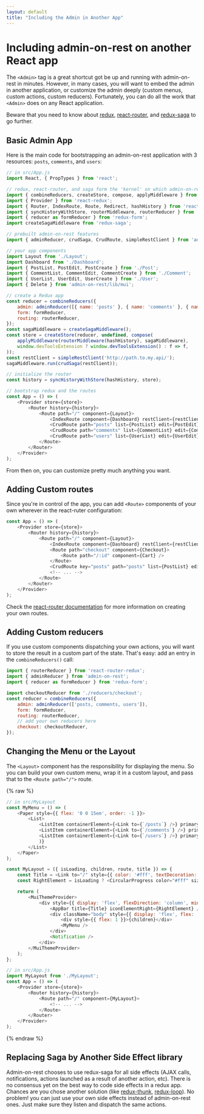 ```yaml
---
layout: default
title: "Including the Admin in Another App"
---
```


# Including admin-on-rest on another React app

The `<Admin>` tag is a great shortcut got be up and running with admin-on-rest in minutes. However, in many cases, you will want to embed the admin in another application, or customize the admin deeply (custom menus, custom actions, custom reducers). Fortunately, you can do all the work that `<Admin>` does on any React application.

Beware that you need to know about [redux](http://redux.js.org/), [react-router](https://github.com/reactjs/react-router), and [redux-saga](https://github.com/yelouafi/redux-saga) to go further.

## Basic Admin App

Here is the main code for bootstrapping an admin-on-rest application with 3 resources: `posts`, `comments`, and `users`:

```js
// in src/App.js
import React, { PropTypes } from 'react';

// redux, react-router, and saga form the 'kernel' on which admin-on-rest runs
import { combineReducers, createStore, compose, applyMiddleware } from 'redux';
import { Provider } from 'react-redux';
import { Router, IndexRoute, Route, Redirect, hashHistory } from 'react-router';
import { syncHistoryWithStore, routerMiddleware, routerReducer } from 'react-router-redux';
import { reducer as formReducer } from 'redux-form';
import createSagaMiddleware from 'redux-saga';

// prebuilt admin-on-rest features
import { adminReducer, crudSaga, CrudRoute, simpleRestClient } from 'admin-on-rest';

// your app components
import Layout from './Layout';
import Dashboard from './Dashboard';
import { PostList, PostEdit, PostCreate } from './Post';
import { CommentList, CommentEdit, CommentCreate } from './Comment';
import { UserList, UserEdit, UserCreate } from './User';
import { Delete } from 'admin-on-rest/lib/mui';

// create a Redux app
const reducer = combineReducers({
    admin: adminReducer([{ name: 'posts' }, { name: 'comments' }, { name: 'users' }]),
    form: formReducer,
    routing: routerReducer,
});
const sagaMiddleware = createSagaMiddleware();
const store = createStore(reducer, undefined, compose(
    applyMiddleware(routerMiddleware(hashHistory), sagaMiddleware),
    window.devToolsExtension ? window.devToolsExtension() : f => f,
));
const restClient = simpleRestClient('http://path.to.my.api/');
sagaMiddleware.run(crudSaga(restClient));

// initialize the router
const history = syncHistoryWithStore(hashHistory, store);

// bootstrap redux and the routes
const App = () => (
    <Provider store={store}>
        <Router history={history}>
            <Route path="/" component={Layout}>
                <IndexRoute component={Dashboard} restClient={restClient} />
                <CrudRoute path="posts" list={PostList} edit={PostEdit} create={PostCreate} remove={Delete} />
                <CrudRoute path="comments" list={CommentList} edit={CommentEdit} create={CommentCreate} remove={Delete} />
                <CrudRoute path="users" list={UserList} edit={UserEdit} create={UserCreate} remove={Delete} />
            </Route>
        </Router>
    </Provider>
);
```

From then on, you can customize pretty much anything you want.

## Adding Custom routes

Since you're in control of the app, you can add `<Route>` components of your own wherever in the react-ruter configuration:

```js
const App = () => (
    <Provider store={store}>
        <Router history={history}>
            <Route path="/" component={Layout}>
                <IndexRoute component={Dashboard} restClient={restClient} />
                <Route path="checkout" component={Checkout}>
                    <Route path="/:id" component={Cart} />
                </Route>
                <CrudRoute key="posts" path="posts" list={PostList} edit={PostEdit} create={PostCreate} remove={Delete} />
                <!-- ... -->
            </Route>
        </Router>
    </Provider>
);
```

Check the [react-router documentation](https://github.com/reactjs/react-router/tree/master/docs) for more information on creating your own routes.

## Adding Custom reducers

If you use custom components dispatching your own actions, you will want to store the result in a custom part of the state. That's easy: add an entry in the `combineReducers()` call:

```js
import { routerReducer } from 'react-router-redux';
import { adminReducer } from 'admin-on-rest';
import { reducer as formReducer } from 'redux-form';

import checkoutReducer from './reducers/checkout';
const reducer = combineReducers({
    admin: adminReducer(['posts, comments, users']),
    form: formReducer,
    routing: routerReducer,
    // add your own reducers here
    checkout: checkoutReducer,
});
```

## Changing the Menu or the Layout

The `<Layout>` component has the responsibility for displaying the menu. So you can build your own custom menu, wrap it in a custom layout, and pass that to the `<Route path="/">` route.

{% raw %}
```js
// in src/MyLayout
const MyMenu = () => (
    <Paper style={{ flex: '0 0 15em', order: -1 }}>
        <List>
            <ListItem containerElement={<Link to={`/posts`} />} primaryText="Posts" leftIcon={<MyPostIcon />} />
            <ListItem containerElement={<Link to={`/comments`} />} primaryText="Comments" leftIcon={<MyPostIcon />} />
            <ListItem containerElement={<Link to={`/users`} />} primaryText="Users" leftIcon={<MyPostIcon />} />
            )}
        </List>
    </Paper>
);

const MyLayout = ({ isLoading, children, route, title }) => {
    const Title = <Link to="/" style={{ color: '#fff', textDecoration: 'none' }}>{title}</Link>;
    const RightElement = isLoading ? <CircularProgress color="#fff" size={0.5} /> : <span />;

    return (
        <MuiThemeProvider>
            <div style={{ display: 'flex', flexDirection: 'column', minHeight: '100vh' }}>
                <AppBar title={Title} iconElementRight={RightElement} />
                <div className="body" style={{ display: 'flex', flex: '1', backgroundColor: '#edecec' }}>
                    <div style={{ flex: 1 }}>{children}</div>
                    <MyMenu />
                </div>
                <Notification />
            </div>
        </MuiThemeProvider>
    );
};

// in src/App.js
import MyLayout from './MyLayout';
const App = () => (
    <Provider store={store}>
        <Router history={history}>
            <Route path="/" component={MyLayout}>
                <!-- ... -->
            </Route>
        </Router>
    </Provider>
);
```
{% endraw %}

## Replacing Saga by Another Side Effect library

Admin-on-rest chooses to use redux-saga for all side effects (AJAX calls, notifications, actions launched as a result of another action, etc). There is no consensus yet on the best way to code side effects in a redux app. Chances are you chose another solution (like [redux-thunk](https://github.com/gaearon/redux-thunk), [redux-loop](https://github.com/redux-loop/redux-loop)). No problem! you can just use your own side effects instead of admin-on-rest ones. Just make sure they listen and dispatch the same actions.
